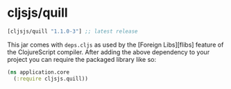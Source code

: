 # cljsjs/quill

[](dependency)
```clojure
[cljsjs/quill "1.1.0-3"] ;; latest release
```
[](/dependency)

This jar comes with `deps.cljs` as used by the [Foreign Libs][flibs] feature
of the ClojureScript compiler. After adding the above dependency to your project
you can require the packaged library like so:

```clojure
(ns application.core
  (:require cljsjs.quill))
```
